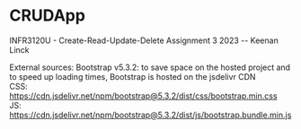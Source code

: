 # CRUDApp
INFR3120U - Create-Read-Update-Delete Assignment 3 
2023 -- Keenan Linck

External sources:
Bootstrap v5.3.2: to save space on the hosted project and to speed up loading times, Bootstrap is hosted on the jsdelivr CDN
<br>CSS: https://cdn.jsdelivr.net/npm/bootstrap@5.3.2/dist/css/bootstrap.min.css
<br>JS: https://cdn.jsdelivr.net/npm/bootstrap@5.3.2/dist/js/bootstrap.bundle.min.js
